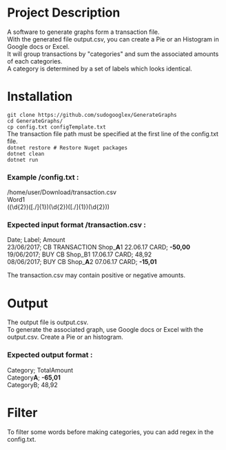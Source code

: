 # Project Description
A software to generate graphs form a transaction file.  
With the generated file output.csv, you can create a Pie or an Histogram in Google docs or Excel.  
It will group transactions by "categories" and sum the associated amounts of each categories.  
A category is determined by a set of labels which looks identical.

# Installation
`git clone https://github.com/sudogooglex/GenerateGraphs`  
`cd GenerateGraphs/`  
`cp config.txt configTemplate.txt`  
The transaction file path must be specified at the first line of the config.txt file.  
`dotnet restore # Restore Nuget packages`  
`dotnet clean`  
`dotnet run`

### Example /config.txt :
/home/user/Download/transaction.csv  
Word1  
((\d{2})([\.\/]{1})(\d{2})([\.\/]{1})(\d{2}))

### Expected input format /transaction.csv :
Date; Label; Amount  
23/06/2017; CB TRANSACTION Shop_**A**1  22.06.17 CARD; **-50,00**  
19/06/2017; BUY CB Shop_B1       17.06.17 CARD; 48,92  
08/06/2017; BUY CB Shop_**A**2 07.06.17 CARD; **-15,01**

The transaction.csv may contain positive or negative amounts.

# Output
The output file is output.csv.  
To generate the associated graph, use Google docs or Excel with the output.csv.
Create a Pie or an histogram.

### Expected output format :
Category; TotalAmount  
Category**A**; **-65,01**  
CategoryB; 48,92

# Filter
To filter some words before making categories, you can add regex in the config.txt.
